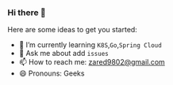 ### Hi there 👋

<!--
**jilliss/jilliss** is a ✨ _special_ ✨ repository because its `README.md` (this file) appears on your GitHub profile.

Here are some ideas to get you started:

- 🔭 I’m currently working on ...
- 🌱 I’m currently learning ...
- 👯 I’m looking to collaborate on ...
- 🤔 I’m looking for help with ...
- 💬 Ask me about ...
- 📫 How to reach me: ...
- 😄 Pronouns: ...
- ⚡ Fun fact: ...
-->


Here are some ideas to get you started:

- 🌱 I’m currently learning `K8S`,`Go`,`Spring Cloud`
- 💬 Ask me about add `issues` 
- 📫 How to reach me: zared9802@gmail.com
- 😄 Pronouns: Geeks

